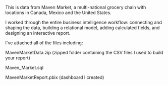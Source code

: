 This is data from Maven Market, a multi-national grocery chain with locations in Canada, Mexico and the United States.

I worked through the entire business intelligence workflow: connecting and shaping the data, building a relational model, adding calculated fields, and designing an interactive report.

I've attached all of the files including:

MavenMarketData.zip (zipped folder containing the CSV files I used to build your report)

Maven_Market.sql 

MavenMarketReport.pbix (dashboard I created)
